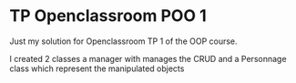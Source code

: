 # TP Openclassroom POO 1

Just my solution for Openclassroom TP 1 of the OOP course.

I created 2 classes a manager with manages the CRUD and a Personnage class which represent the manipulated objects

